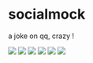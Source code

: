 # socialmock
a joke on qq, crazy !


![](https://github.com/lycying/socialmock/blob/master/publish/720x1280/1.png)
![](https://github.com/lycying/socialmock/blob/master/publish/720x1280/2.png)
![](https://github.com/lycying/socialmock/blob/master/publish/720x1280/3.png)
![](https://github.com/lycying/socialmock/blob/master/publish/720x1280/4.png)
![](https://github.com/lycying/socialmock/blob/master/publish/720x1280/5.png)
![](https://github.com/lycying/socialmock/blob/master/publish/720x1280/6.png)
